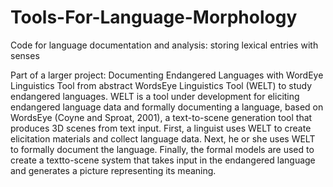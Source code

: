 # Tools-For-Language-Morphology
Code for language documentation and analysis: storing lexical entries with senses

Part of a larger project: Documenting Endangered Languages with WordEye Linguistics Tool
from abstract
WordsEye Linguistics Tool (WELT) to study endangered languages. WELT is a tool under development for eliciting endangered language data and formally documenting a language, based on WordsEye (Coyne and Sproat, 2001), a text-to-scene generation tool that produces 3D scenes from text input. First, a linguist uses WELT to create elicitation materials and collect language
data. Next, he or she uses WELT to formally document the language. Finally, the formal models are used to create a textto-scene system that takes input in the endangered language and generates a picture representing its meaning.
